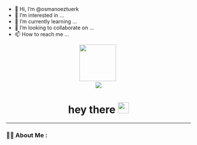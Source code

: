 - 👋 Hi, I’m @osmanoeztuerk
- 👀 I’m interested in ...
- 🌱 I’m currently learning ...
- 💞️ I’m looking to collaborate on ...
- 📫 How to reach me ...

<!---
osmanoeztuerk/osmanoeztuerk is a ✨ special ✨ repository because its `README.md` (this file) appears on your GitHub profile.
You can click the Preview link to take a look at your changes.
--->
<div id="header" align="center">
  <img src="https://media.giphy.com/media/M9gbBd9nbDrOTu1Mqx/giphy.gif" width="100"/>
  <img src="https://komarev.com/ghpvc/?username=osmanoeztuerk&style=flat-square&color=blue" alt=""/>
</div>


<img align="center" src="https://komarev.com/ghpvc/?username=osmanoeztuerk&style=flat-square&color=blue" alt=""/>

<div id="badges"  align="center">
  <a href="https://www.linkedin.com/in/osmanoztuerk">
    <img src="https://img.shields.io/badge/LinkedIn-0077B5?style=for-the-badge&logo=linkedin&logoColor=white"/>
  </a>
</div>

<h1  align="center">
  hey there
  <img src="https://media.giphy.com/media/hvRJCLFzcasrR4ia7z/giphy.gif" width="30px"/>
</h1>


---

### :man_technologist: About Me :
